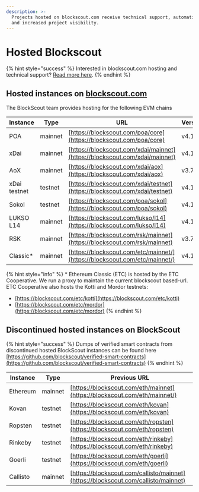 ```yaml
---
description: >-
  Projects hosted on blockscout.com receive technical support, automatic updates
  and increased project visibility.
---
```


# Hosted Blockscout

{% hint style="success" %}
Interested in blockscout.com hosting and technical support? [Read more here](../../for-projects/premium-features/your-chain-on-blockscout.com.md).
{% endhint %}

## Hosted instances on [blockscout.com](http://blockscout.com)

The BlockScout team provides hosting for the following EVM chains

| Instance     | Type    | URL                                                                        | Version |
| ------------ | ------- | -------------------------------------------------------------------------- | ------- |
| POA          | mainnet | [https://blockscout.com/poa/core](https://blockscout.com/poa/core)         | v4.1.1  |
| xDai         | mainnet | [https://blockscout.com/xdai/mainnet](https://blockscout.com/xdai/mainnet) | v4.1.0  |
| AoX          | mainnet | [https://blockscout.com/xdai/aox](https://blockscout.com/xdai/aox)         | v3.7.3  |
| xDai testnet | testnet | [https://blockscout.com/xdai/testnet](https://blockscout.com/xdai/testnet) | v4.1.0  |
| Sokol        | testnet | [https://blockscout.com/poa/sokol](https://blockscout.com/poa/sokol)       | v4.1.1  |
| LUKSO L14    | mainnet | [https://blockscout.com/lukso/l14](https://blockscout.com/lukso/l14)       | v4.1.1  |
| RSK          | mainnet | [https://blockscout.com/rsk/mainnet](https://blockscout.com/rsk/mainnet)   | v3.7.2  |
| Classic\*    | mainnet | [https://blockscout.com/etc/mainnet/](https://blockscout.com/etc/mainnet/) | v4.1.0  |

{% hint style="info" %}
\* Ethereum Classic (ETC) is hosted by the ETC Cooperative. We run a proxy to maintain the current blockscout based-url. ETC Cooperative also hosts the Kotti and Mordor testnets:

* [https://blockscout.com/etc/kotti](https://blockscout.com/etc/kotti)
* [https://blockscout.com/etc/mordor](https://blockscout.com/etc/mordor)
{% endhint %}

## Discontinued hosted instances on BlockScout

{% hint style="success" %}
Dumps of verified smart contracts from discontinued hosted BlockScout instances can be found here [https://github.com/blockscout/verified-smart-contracts](https://github.com/blockscout/verified-smart-contracts)
{% endhint %}

| Instance | Type    | Previous URL                                                                       |
| -------- | ------- | ---------------------------------------------------------------------------------- |
| Ethereum | mainnet | [https://blockscout.com/eth/mainnet](https://blockscout.com/eth/mainnet/)          |
| Kovan    | testnet | [https://blockscout.com/eth/kovan](https://blockscout.com/eth/kovan)               |
| Ropsten  | testnet | [https://blockscout.com/eth/ropsten](https://blockscout.com/eth/ropsten)           |
| Rinkeby  | testnet | [https://blockscout.com/eth/rinkeby](https://blockscout.com/eth/rinkeby)           |
| Goerli   | testnet | [https://blockscout.com/eth/goerli](https://blockscout.com/eth/goerli)             |
| Callisto | mainnet | [https://blockscout.com/callisto/mainnet](https://blockscout.com/callisto/mainnet) |
